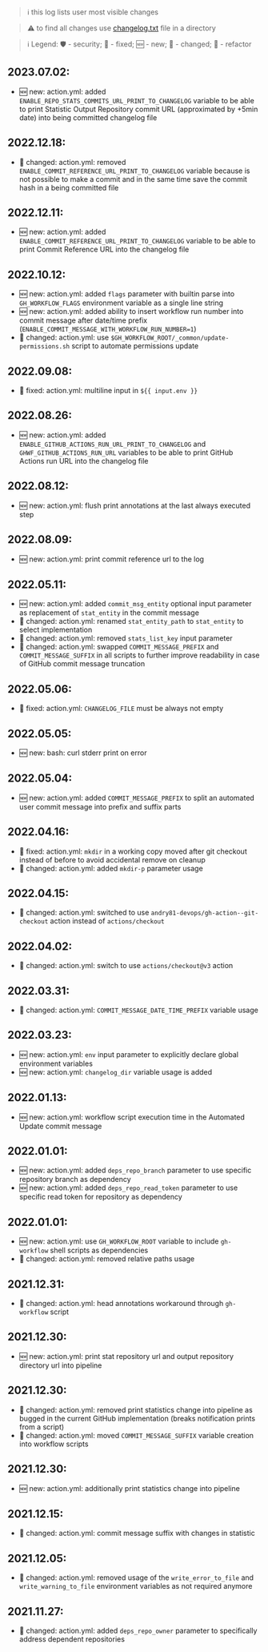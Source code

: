 > :information_source: this log lists user most visible changes

> :warning: to find all changes use [changelog.txt](https://github.com/andry81-devops/gh-action--accum-gh-stats/tree/HEAD/changelog.txt) file in a directory

> :information_source: Legend: :shield: - security; :wrench: - fixed; :new: - new; :pencil: - changed; :twisted_rightwards_arrows: - refactor

## 2023.07.02:
* :new: new: action.yml: added `ENABLE_REPO_STATS_COMMITS_URL_PRINT_TO_CHANGELOG` variable to be able to print Statistic Output Repository commit URL (approximated by +5min date) into being committed changelog file

## 2022.12.18:
* :pencil: changed: action.yml: removed `ENABLE_COMMIT_REFERENCE_URL_PRINT_TO_CHANGELOG` variable because is not possible to make a commit and in the same time save the commit hash in a being committed file

## 2022.12.11:
* :new: new: action.yml: added `ENABLE_COMMIT_REFERENCE_URL_PRINT_TO_CHANGELOG` variable to be able to print Commit Reference URL into the changelog file

## 2022.10.12:
* :new: new: action.yml: added `flags` parameter with builtin parse into `GH_WORKFLOW_FLAGS` environment variable as a single line string
* :new: new: action.yml: added ability to insert workflow run number into commit message after date/time prefix (`ENABLE_COMMIT_MESSAGE_WITH_WORKFLOW_RUN_NUMBER=1`)
* :pencil: changed: action.yml: use `$GH_WORKFLOW_ROOT/_common/update-permissions.sh` script to automate permissions update

## 2022.09.08:
* :wrench: fixed: action.yml: multiline input in `${{ input.env }}`

## 2022.08.26:
* :new: new: action.yml: added `ENABLE_GITHUB_ACTIONS_RUN_URL_PRINT_TO_CHANGELOG` and `GHWF_GITHUB_ACTIONS_RUN_URL` variables to be able to print GitHub Actions run URL into the changelog file

## 2022.08.12:
* :new: new: action.yml: flush print annotations at the last always executed step

## 2022.08.09:
* :new: new: action.yml: print commit reference url to the log

## 2022.05.11:
* :new: new: action.yml: added `commit_msg_entity` optional input parameter as replacement of `stat_entity` in the commit message
* :pencil: changed: action.yml: renamed `stat_entity_path` to `stat_entity` to select implementation
* :pencil: changed: action.yml: removed `stats_list_key` input parameter
* :pencil: changed: action.yml: swapped `COMMIT_MESSAGE_PREFIX` and `COMMIT_MESSAGE_SUFFIX` in all scripts to further improve readability in case of GitHub commit message truncation

## 2022.05.06:
* :wrench: fixed: action.yml: `CHANGELOG_FILE` must be always not empty

## 2022.05.05:
* :new: new: bash: curl stderr print on error

## 2022.05.04:
* :new: new: action.yml: added `COMMIT_MESSAGE_PREFIX` to split an automated user commit message into prefix and suffix parts

## 2022.04.16:
* :wrench: fixed: action.yml: `mkdir` in a working copy moved after git checkout instead of before to avoid accidental remove on cleanup
* :pencil: changed: action.yml: added `mkdir-p` parameter usage

## 2022.04.15:
* :pencil: changed: action.yml: switched to use `andry81-devops/gh-action--git-checkout` action instead of `actions/checkout`

## 2022.04.02:
* :pencil: changed: action.yml: switch to use `actions/checkout@v3` action

## 2022.03.31:
* :pencil: changed: action.yml: `COMMIT_MESSAGE_DATE_TIME_PREFIX` variable usage

## 2022.03.23:
* :new: new: action.yml: `env` input parameter to explicitly declare global environment variables
* :new: new: action.yml: `changelog_dir` variable usage is added

## 2022.01.13:
* :new: new: action.yml: workflow script execution time in the Automated Update commit message

## 2022.01.01:
* :new: new: action.yml: added `deps_repo_branch` parameter to use specific repository branch as dependency
* :new: new: action.yml: added `deps_repo_read_token` parameter to use specific read token for repository as dependency

## 2022.01.01:
* :new: new: action.yml: use `GH_WORKFLOW_ROOT` variable to include `gh-workflow` shell scripts as dependencies
* :pencil: changed: action.yml: removed relative paths usage

## 2021.12.31:
* :pencil: changed: action.yml: head annotations workaround through `gh-workflow` script

## 2021.12.30:
* :new: new: action.yml: print stat repository url and output repository directory url into pipeline

## 2021.12.30:
* :pencil: changed: action.yml: removed print statistics change into pipeline as bugged in the current GitHub implementation (breaks notification prints from a script)
* :pencil: changed: action.yml: moved `COMMIT_MESSAGE_SUFFIX` variable creation into workflow scripts

## 2021.12.30:
* :new: new: action.yml: additionally print statistics change into pipeline

## 2021.12.15:
* :pencil: changed: action.yml: commit message suffix with changes in statistic

## 2021.12.05:
* :pencil: changed: action.yml: removed usage of the `write_error_to_file` and `write_warning_to_file` environment variables as not required anymore

## 2021.11.27:
* :pencil: changed: action.yml: added `deps_repo_owner` parameter to specifically address dependent repositories
